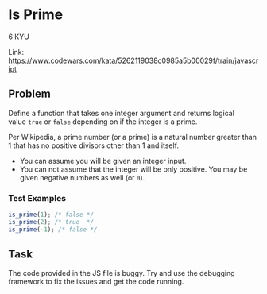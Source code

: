 # Is Prime

6 KYU

Link: https://www.codewars.com/kata/5262119038c0985a5b00029f/train/javascript

## Problem

Define a function that takes one integer argument and returns logical value `true` or `false` depending on if the integer is a prime.

Per Wikipedia, a prime number (or a prime) is a natural number greater than 1 that has no positive divisors other than 1 and itself.

- You can assume you will be given an integer input.
- You can not assume that the integer will be only positive. You may be given negative numbers as well (or `0`).

### Test Examples

```js
is_prime(1); /* false */
is_prime(2); /* true  */
is_prime(-1); /* false */
```

## Task

The code provided in the JS file is buggy. Try and use the debugging framework to fix the issues and get the code running.
